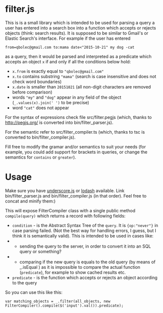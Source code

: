 # filter.js

This is is a small library which is intended to be used for parsing a query a user has entered into a search box into a function which accepts or rejects objects (think: search results).
It is supposed to be similar to Gmail's or Elastic Search's interface.
For example if the user has entered 
```
from=qbolec@gmail.com to:mama date<"2015-10-21" my dog -cat
``` 
as a query, then it would be parsed and interpreted as a predicate which accepts an object `x` if and only if all the conditions below hold:
* `x.from` is exactly equal to `"qbolec@gmail.com"`
* `x.to` contains substring `"mama"` (search is case insensitive and does not check word boundaries)
* `x.date` is smaller than `20151021` (all non-digit characters are removed before comparison)
* words `"my"` and `"dog"` appear in any field of the object (`_.values(x).join(' ')` to be precise)
* word `"cat"` does not appear

For the syntax of expressions check file src/filter.pegjs (which, thanks to http://pegjs.org/ is converted into bin/filter_parser.js).

For the semantic refer to src/filter_compiler.ts (which, thanks to tsc is converted to bin/filter_compiler.js).

Fill free to modify the gramar and/or semantics to suit your needs (for example, you could add support for brackets in queries, or change the semantics for `contains` or `greater`).

# Usage

Make sure you have [underscore.js](http://underscorejs.org/) or [lodash](https://lodash.com) available.
Link bin/filter_parser.js and bin/filter_compiler.js (in that order).
Feel free to concat and minify them:)

This will expose FilterCompiler class with a single public method `compile(query)` which returns a record with following fields:
* `condition` - is the Abstract Syntax Tree of the `query`. It is `{op:"never"}` in case parsing failed. (Not the best way for handling errors, I guess, but I think it is semantically valid). This is intended to be used in cases like: 
* * sending the query to the server, in order to convert it into an SQL query or something?
* * comparing if the new query is equals to the old query (by means of _.isEqual ) as it is impossible to compare the actual function (`predicate`), for example to show cached results etc.
* `predicate` - is the function which accepts or rejects an object according to the query

So you can use this like this:
```
var matching_objects = _.filter(all_objects, new FilterCompiler().compile($('input').val()).predicate);
```

